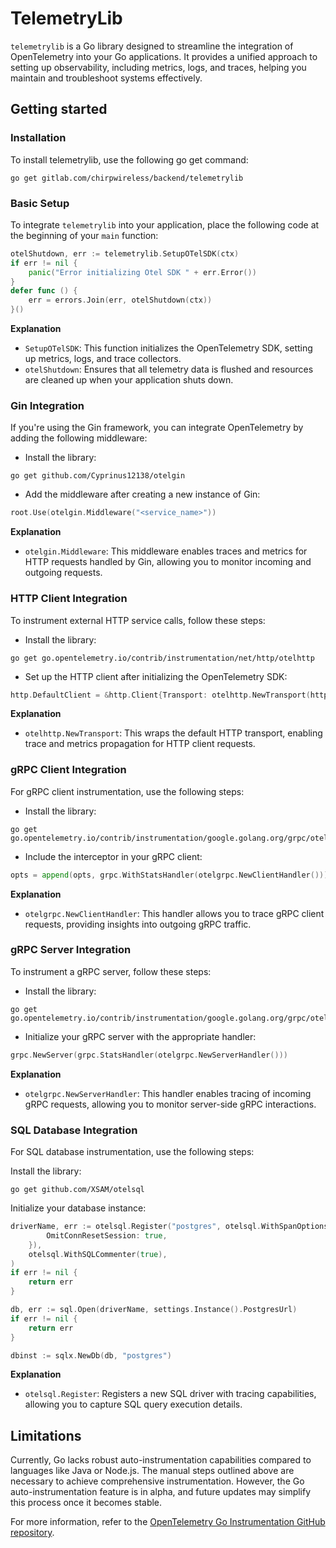 # TelemetryLib

`telemetrylib` is a Go library designed to streamline the integration of OpenTelemetry into your Go applications. It
provides a unified approach to setting up observability, including metrics, logs, and traces, helping you maintain and
troubleshoot systems effectively.

## Getting started

### Installation

To install telemetrylib, use the following go get command:

```shell
go get gitlab.com/chirpwireless/backend/telemetrylib
```

### Basic Setup

To integrate `telemetrylib` into your application, place the following code at the beginning of your `main` function:

```go
otelShutdown, err := telemetrylib.SetupOTelSDK(ctx)
if err != nil {
    panic("Error initializing Otel SDK " + err.Error())
}
defer func () {
    err = errors.Join(err, otelShutdown(ctx))
}()
```

**Explanation**

- `SetupOTelSDK`: This function initializes the OpenTelemetry SDK, setting up metrics, logs, and trace collectors.
- `otelShutdown`: Ensures that all telemetry data is flushed and resources are cleaned up when your application shuts
  down.

### Gin Integration

If you're using the Gin framework, you can integrate OpenTelemetry by adding the following middleware:

- Install the library:

```shell
go get github.com/Cyprinus12138/otelgin
```

- Add the middleware after creating a new instance of Gin:

```go
root.Use(otelgin.Middleware("<service_name>"))
```

**Explanation**

- `otelgin.Middleware`: This middleware enables traces and metrics for HTTP requests handled by Gin, allowing you to
  monitor incoming and outgoing requests.

### HTTP Client Integration

To instrument external HTTP service calls, follow these steps:

- Install the library:

```shell
go get go.opentelemetry.io/contrib/instrumentation/net/http/otelhttp
```

- Set up the HTTP client after initializing the OpenTelemetry SDK:

```go
http.DefaultClient = &http.Client{Transport: otelhttp.NewTransport(http.DefaultTransport)}
```

**Explanation**

- `otelhttp.NewTransport`: This wraps the default HTTP transport, enabling trace and metrics propagation for HTTP client
  requests.

### gRPC Client Integration

For gRPC client instrumentation, use the following steps:

- Install the library:

```shell
go get go.opentelemetry.io/contrib/instrumentation/google.golang.org/grpc/otelgrpc
```

- Include the interceptor in your gRPC client:

```go
opts = append(opts, grpc.WithStatsHandler(otelgrpc.NewClientHandler()))
```

**Explanation**

- `otelgrpc.NewClientHandler`: This handler allows you to trace gRPC client requests, providing insights into outgoing
  gRPC traffic.

### gRPC Server Integration

To instrument a gRPC server, follow these steps:

- Install the library:

```shell
go get go.opentelemetry.io/contrib/instrumentation/google.golang.org/grpc/otelgrpc
```

- Initialize your gRPC server with the appropriate handler:

```go
grpc.NewServer(grpc.StatsHandler(otelgrpc.NewServerHandler()))
```

**Explanation**

- `otelgrpc.NewServerHandler`: This handler enables tracing of incoming gRPC requests, allowing you to monitor
  server-side gRPC interactions.

### SQL Database Integration

For SQL database instrumentation, use the following steps:

Install the library:

```shell
go get github.com/XSAM/otelsql
```

Initialize your database instance:

```go
driverName, err := otelsql.Register("postgres", otelsql.WithSpanOptions(otelsql.SpanOptions{
        OmitConnResetSession: true,
    }),
    otelsql.WithSQLCommenter(true),
)
if err != nil {
    return err
}

db, err := sql.Open(driverName, settings.Instance().PostgresUrl)
if err != nil {
    return err
}

dbinst := sqlx.NewDb(db, "postgres")
```

**Explanation**

- `otelsql.Register`: Registers a new SQL driver with tracing capabilities, allowing you to capture SQL query execution
  details.

## Limitations

Currently, Go lacks robust auto-instrumentation capabilities compared to languages like Java or Node.js. The manual
steps outlined above are necessary to achieve comprehensive instrumentation. However, the Go auto-instrumentation
feature is in alpha, and future updates may simplify this process once it becomes stable.

For more information, refer to
the [OpenTelemetry Go Instrumentation GitHub repository](https://github.com/open-telemetry/opentelemetry-go-instrumentation).

